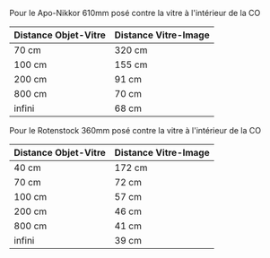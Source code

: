 Pour le Apo-Nikkor 610mm posé contre la vitre à l'intérieur de la CO

| Distance Objet-Vitre | Distance Vitre-Image |
|----------------------|----------------------|
| 70 cm                | 320 cm               |
| 100 cm               | 155 cm               |
| 200 cm               | 91 cm                |
| 800 cm               | 70 cm                |
| infini               | 68 cm                |



Pour le Rotenstock 360mm posé contre la vitre à l'intérieur de la CO

| Distance Objet-Vitre | Distance Vitre-Image |
|----------------------|----------------------|
| 40 cm                | 172 cm               |
| 70 cm                | 72 cm                |
| 100 cm               | 57 cm                |
| 200 cm               | 46 cm                |
| 800 cm               | 41 cm                |
| infini               | 39 cm                |

